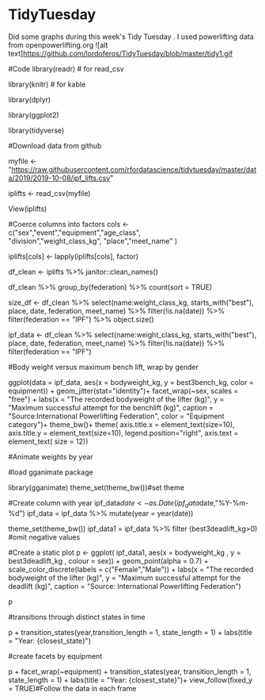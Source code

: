 # TidyTuesday
Did some graphs during this week's Tidy Tuesday . I used powerlifting data from openpowerlifting.org
![alt text]https://github.com/lordoferos/TidyTuesday/blob/master/tidy1.gif

#Code
library(readr)  # for read_csv

library(knitr)  # for kable

library(dplyr)

library(ggplot2)

library(tidyverse)

#Download data from github

myfile <- "https://raw.githubusercontent.com/rfordatascience/tidytuesday/master/data/2019/2019-10-08/ipf_lifts.csv"

iplifts <- read_csv(myfile)

View(iplifts)

#Coerce columns into factors
cols <- c("sex","event","equipment","age_class",       
          "division","weight_class_kg",
          "place","meet_name" )
          
iplifts[cols] <- lapply(iplifts[cols], factor)  

df_clean <- iplifts %>% 
  janitor::clean_names()

df_clean %>% 
  group_by(federation) %>% 
  count(sort = TRUE)

size_df <- df_clean %>% 
  select(name:weight_class_kg, starts_with("best"), 
         place, date, federation, meet_name)  %>% 
  filter(!is.na(date)) %>% 
  filter(federation == "IPF") %>% 
  object.size()

ipf_data <- df_clean %>% 
  select(name:weight_class_kg, starts_with("best"), 
         place, date, federation, meet_name)  %>% 
  filter(!is.na(date)) %>% 
  filter(federation == "IPF")


#Body weight versus maximum bench lift, wrap by gender

ggplot(data = ipf_data,
       aes(x = bodyweight_kg, y = best3bench_kg,
           color = equipment)) +
  geom_jitter(stat="identity")+
    facet_wrap(~sex, scales = "free") +
 labs(x = "The recorded bodyweight of the lifter (kg)",
      y = "Maximum successful attempt for the benchlift (kg)",
      caption = "Source:International Powerlifting Federation",
      color = "Equipment category")+
 theme_bw()+ 
 theme(
    axis.title.x = element_text(size=10),
    axis.title.y = element_text(size=10),
    legend.position="right",
    axis.text = element_text(
      size = 12))

#Animate weights by year

#load gganimate package

library(gganimate)
theme_set(theme_bw())#set theme

#Create column with year
ipf_data$date <- as.Date(ipf_data$date,"%Y-%m-%d")
ipf_data = ipf_data %>% mutate(year = year(date))

theme_set(theme_bw())
ipf_data1 = ipf_data %>% 
  filter (best3deadlift_kg>0) #omit negative values

#Create a static plot
p <- ggplot(
  ipf_data1, 
  aes(x = bodyweight_kg , y = best3deadlift_kg , 
      colour = sex)) +
  geom_point(alpha = 0.7) +
  scale_color_discrete(labels = c("Female","Male")) +
  labs(x = "The recorded bodyweight of the lifter (kg)",
       y = "Maximum successful attempt for the deadlift (kg)",
       caption = "Source: International Powerlifting Federation")
 
p

#transitions through distinct states in time

p + transition_states(year,transition_length = 1,
                      state_length = 1) +
  labs(title = "Year: {closest_state}")

#create facets by equipment

p + facet_wrap(~equipment) +
  transition_states(year, transition_length = 1,
                    state_length = 1) +
  labs(title = "Year: {closest_state}")+
  view_follow(fixed_y = TRUE)#Follow the data in each frame





